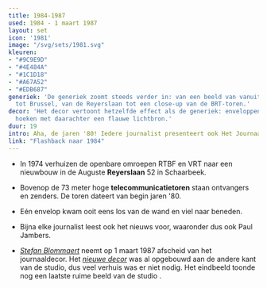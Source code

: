 ```yaml
---
title: 1984-1987
used: 1984 - 1 maart 1987
layout: set
icon: '1981'
image: "/svg/sets/1981.svg"
kleuren:
- "#9C9E9D"
- "#4E484A"
- "#1C1D18"
- "#A67A52"
- "#EDB687"
generiek: 'De generiek zoomt steeds verder in: van een beeld van vanuit de ruimte
  tot Brussel, van de Reyerslaan tot een close-up van de BRT-toren.'
decor: 'Het decor vertoont hetzelfde effect als de generiek: enveloppen met openklappende
  hoeken met daarachter een flauwe lichtbron.'
duur: 19
intro: Aha, de jaren '80! Iedere journalist presenteert ook Het Journaal. Zo maakt de kijker kennis met Martine Tanghe.
link: "Flashback naar 1984"
---
```


* In 1974 verhuizen de openbare omroepen RTBF en VRT naar een nieuwbouw in de Auguste **Reyerslaan** 52 in Schaarbeek.

* Bovenop de 73 meter hoge **telecommunicatietoren** staan ontvangers en zenders. De toren dateert van begin jaren '80.

* Eén envelop kwam ooit eens los van de wand en viel naar beneden.

* Bijna elke journalist leest ook het nieuws voor, waaronder dus ook Paul Jambers.

* <a href="/anker/stefan-blommaert"><em>Stefan Blommaert</em></a> neemt op 1 maart 1987 afscheid van het journaaldecor. Het <a href="/set/1987-1989/"><em>nieuwe decor</em></a> was al opgebouwd aan de andere kant van de studio, dus veel verhuis was er niet nodig. Het eindbeeld toonde nog een laatste ruime beeld van de studio .
